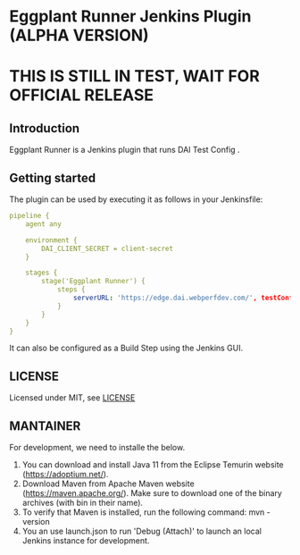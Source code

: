 # Eggplant Runner Jenkins Plugin (ALPHA VERSION)

# THIS IS STILL IN TEST, WAIT FOR OFFICIAL RELEASE

## Introduction

Eggplant Runner is a Jenkins plugin that runs DAI Test Config .

## Getting started

The plugin can be used by executing it as follows in your Jenkinsfile:

```yaml
pipeline {
    agent any

    environment {
        DAI_CLIENT_SECRET = client-secret
    }

    stages {
        stage('Eggplant Runner') {
            steps {
                serverURL: 'https://edge.dai.webperfdev.com/', testConfigId: '307fee3e-9d6b-43e6-b31e-f1d379f27cdf', eggplantRunner clientSecret: 'secret'
            }
        }
    }
}
```

It can also be configured as a Build Step using the Jenkins GUI.

## LICENSE

Licensed under MIT, see [LICENSE](LICENSE.md)

## MANTAINER

For development, we need to installe the below.

1. You can download and install Java 11 from the Eclipse Temurin website (https://adoptium.net/).
2. Download Maven from Apache Maven website (https://maven.apache.org/). Make sure to download one of the binary archives (with bin in their name).
3. To verify that Maven is installed, run the following command: mvn -version
4. You an use launch.json to run 'Debug (Attach)' to launch an local Jenkins instance for development.
